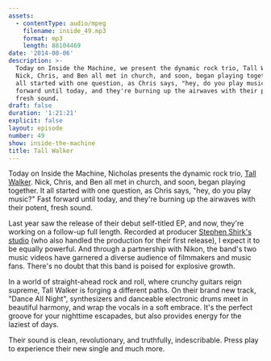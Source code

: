 ```yaml
---
assets:
  - contentType: audio/mpeg
    filename: inside_49.mp3
    format: mp3
    length: 88104469
date: '2014-08-06'
description: >-
  Today on Inside the Machine, we present the dynamic rock trio, Tall Walker.
  Nick, Chris, and Ben all met in church, and soon, began playing together. It
  all started with one question, as Chris says, "hey, do you play music?" Fast
  forward until today, and they're burning up the airwaves with their potent,
  fresh sound.
draft: false
duration: '1:21:21'
explicit: false
layout: episode
number: 49
show: inside-the-machine
title: Tall Walker
---
```

Today on Inside the Machine, Nicholas presents the dynamic rock trio, [Tall Walker](http://tallwalkermusic.com). Nick, Chris, and Ben all met in church, and soon, began playing together. It all started with one question, as Chris says, "hey, do you play music?" Fast forward until today, and they're burning up the airwaves with their potent, fresh sound.

Last year saw the release of their debut self-titled EP, and now, they're working on a follow-up full length. Recorded at producer [Stephen Shirk's studio](http://shirkmusic.com) (who also handled the production for their first release), I expect it to be equally powerful. And through a partnership with Nikon, the band's two music videos have garnered a diverse audience of filmmakers and music fans. There's no doubt that this band is poised for explosive growth.

In a world of straight-ahead rock and roll, where crunchy guitars reign supreme, Tall Walker is forging a different paths. On their brand new track, "Dance All Night", synthesizers and danceable electronic drums meet in beautiful harmony, and wrap the vocals in a soft embrace. It's the perfect groove for your nighttime escapades, but also provides energy for the laziest of days.

Their sound is clean, revolutionary, and truthfully, indescribable. Press play to experience their new single and much more.